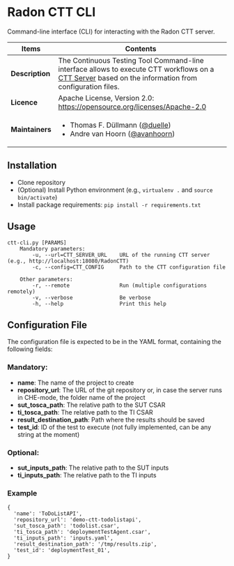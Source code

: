 # Radon CTT CLI

Command-line interface (CLI) for interacting with the Radon CTT server.

| Items | Contents |
| --- | --- |
| **Description** | The Continuous Testing Tool Command-line interface allows to execute CTT workflows on a [CTT Server](https://github.com/radon-h2020/radon-ctt) based on the information from configuration files. |
| **Licence**| Apache License, Version 2.0: https://opensource.org/licenses/Apache-2.0 |
| **Maintainers**| <ul><li>Thomas F. Düllmann ([@duelle](https://github.com/duelle)) </li><li>Andre van Hoorn ([@avanhoorn](https://github.com/avanhoorn)) </li></ul> |


## Installation

* Clone repository
* (Optional) Install Python environment (e.g., `virtualenv .` and `source bin/activate`)
* Install package requirements: `pip install -r requirements.txt`


## Usage
```
ctt-cli.py [PARAMS]
    Mandatory parameters:
        -u, --url=CTT_SERVER_URL    URL of the running CTT server (e.g., http://localhost:18080/RadonCTT)
        -c, --config=CTT_CONFIG     Path to the CTT configuration file
        
    Other parameters:   
        -r, --remote                Run (multiple configurations remotely)
        -v, --verbose               Be verbose
        -h, --help                  Print this help
```

## Configuration File

The configuration file is expected to be in the YAML format, containing the following fields:

### Mandatory:
* **name**: The name of the project to create
* **repository_url**: The URL of the git repository or, in case the server runs in CHE-mode, the folder name of the project
* **sut_tosca_path**: The relative path to the SUT CSAR
* **ti_tosca_path**: The relative path to the TI CSAR
* **result_destination_path**: Path where the results should be saved
* **test_id**: ID of the test to execute (not fully implemented, can be any string at the moment)

### Optional:
* **sut_inputs_path**: The relative path to the SUT inputs 
* **ti_inputs_path**: The relative path to the TI inputs

### Example 
```
{
  'name': 'ToDoListAPI',
  'repository_url': 'demo-ctt-todolistapi',
  'sut_tosca_path': 'todolist.csar',
  'ti_tosca_path': 'deploymentTestAgent.csar',
  'ti_inputs_path': 'inputs.yaml',
  'result_destination_path': '/tmp/results.zip',
  'test_id': 'deploymentTest_01',
}
```
